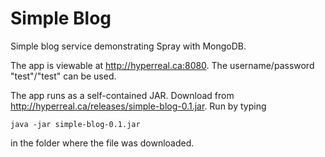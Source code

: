 Simple Blog
===========

Simple blog service demonstrating Spray with MongoDB.

The app is viewable at <http://hyperreal.ca:8080>.  The username/password "test"/"test" can be used.

The app runs as a self-contained JAR.  Download from <http://hyperreal.ca/releases/simple-blog-0.1.jar>.  Run by typing

	java -jar simple-blog-0.1.jar
	
in the folder where the file was downloaded.